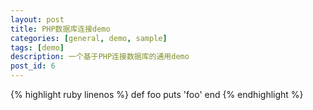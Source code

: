 ```yaml
---
layout: post
title: PHP数据库连接demo
categories: [general, demo, sample]
tags: [demo]
description: 一个基于PHP连接数据库的通用demo
post_id: 6
---
```

{% highlight ruby linenos %}
def foo
  puts 'foo'
end
{% endhighlight %}